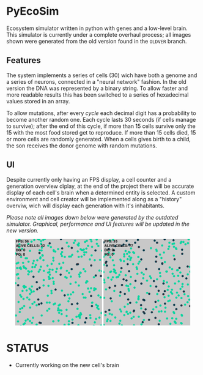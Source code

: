 # PyEcoSim
Ecosystem simulator written in python with genes and a low-level brain.
This simulator is currently under a complete overhaul process; all images shown were generated from the old version found in the `OLDVER` branch.

## Features
The system implements a series of cells (30) wich have both a genome and a series of neurons, connected in a "neural network" fashion.
In the old version the DNA was represented by a binary string. To allow faster and more readable results this has been switched to a series of hexadecimal values stored in an array.

To allow mutations, after every *cycle* each decimal digit has a probability to become another random one.
Each cycle lasts 30 seconds (if cells manage to survive); after the end of this cycle, if more than 15 cells survive only the 15 with the most food stored get to reproduce.
If more than 15 cells died, 15 or more cells are randomly generated.
When a cells gives birth to a child, the son receives the donor genome with random mutations.

## UI
Despite currently only having an FPS display, a cell counter and a generation overview diplay, at the end of the project there will be accurate display of each cell's brain when a determined entity is selected.
A custom environment and cell creator will be implemented along as a "history" overviw, wich will display each generation with it's inhabitants.

*Please note all images down below were generated by the outdated simulator. Graphical, performance and UI features will be updated in the new version.*

<div align="center"><img src="./GITIMG/GIT1.png" width=45% height=50%>   <img src="./GITIMG/GIT2.png" width=45% height=50%></div>

# STATUS
* Currently working on the new cell's brain
